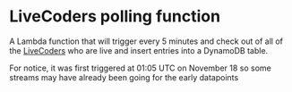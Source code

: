 # LiveCoders polling function

A Lambda function that will trigger every 5 minutes and check out of all of the [LiveCoders](https://livecoders.dev) who are live and insert entries into a DynamoDB table.

For notice, it was first triggered at 01:05 UTC on November 18 so some streams may have already been going for the early datapoints
